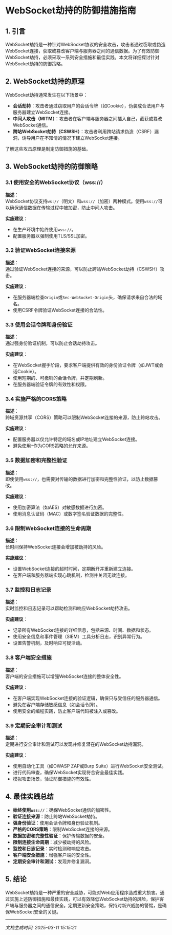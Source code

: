 # WebSocket劫持的防御措施指南

## 1. 引言

WebSocket劫持是一种针对WebSocket协议的安全攻击，攻击者通过窃取或伪造WebSocket连接，获取或篡改客户端与服务器之间的通信数据。为了有效防御WebSocket劫持，必须采取一系列安全措施和最佳实践。本文将详细探讨针对WebSocket劫持的防御策略。

## 2. WebSocket劫持的原理

WebSocket劫持通常发生在以下场景中：
- **会话劫持**：攻击者通过窃取用户的会话令牌（如Cookie），伪装成合法用户与服务器建立WebSocket连接。
- **中间人攻击（MITM）**：攻击者在客户端与服务器之间插入自己，截获或篡改WebSocket通信。
- **跨站WebSocket劫持（CSWSH）**：攻击者利用跨站请求伪造（CSRF）漏洞，诱导用户在不知情的情况下建立WebSocket连接。

了解这些攻击原理是制定防御措施的基础。

## 3. WebSocket劫持的防御策略

### 3.1 使用安全的WebSocket协议（wss://）

**描述**：  
WebSocket协议支持`ws://`（明文）和`wss://`（加密）两种模式。使用`wss://`可以确保通信数据在传输过程中被加密，防止中间人攻击。

**实施建议**：
- 在生产环境中始终使用`wss://`。
- 配置服务器以强制使用TLS/SSL加密。

### 3.2 验证WebSocket连接来源

**描述**：  
通过验证WebSocket连接的来源，可以防止跨站WebSocket劫持（CSWSH）攻击。

**实施建议**：
- 在服务器端检查`Origin`或`Sec-WebSocket-Origin`头，确保请求来自合法的域名。
- 使用CSRF令牌验证WebSocket连接的合法性。

### 3.3 使用会话令牌和身份验证

**描述**：  
通过强身份验证机制，可以防止会话劫持攻击。

**实施建议**：
- 在WebSocket握手阶段，要求客户端提供有效的身份验证令牌（如JWT或会话Cookie）。
- 使用短期的、可撤销的会话令牌，并定期刷新。
- 在服务器端验证令牌的有效性和权限。

### 3.4 实施严格的CORS策略

**描述**：  
跨域资源共享（CORS）策略可以限制WebSocket连接的来源，防止跨站攻击。

**实施建议**：
- 配置服务器以仅允许特定的域名或IP地址建立WebSocket连接。
- 避免使用`*`作为CORS策略的允许来源。

### 3.5 数据加密和完整性验证

**描述**：  
即使使用`wss://`，也需要对传输的数据进行加密和完整性验证，以防止数据篡改。

**实施建议**：
- 使用加密算法（如AES）对敏感数据进行加密。
- 使用消息认证码（MAC）或数字签名验证数据的完整性。

### 3.6 限制WebSocket连接的生命周期

**描述**：  
长时间保持WebSocket连接会增加被劫持的风险。

**实施建议**：
- 设置WebSocket连接的超时时间，定期断开并重新建立连接。
- 在客户端和服务器端实现心跳机制，检测并关闭无效连接。

### 3.7 监控和日志记录

**描述**：  
实时监控和日志记录可以帮助检测和响应WebSocket劫持攻击。

**实施建议**：
- 记录所有WebSocket连接的详细信息，包括来源、时间、数据和状态。
- 使用安全信息和事件管理（SIEM）工具分析日志，识别异常行为。
- 设置告警机制，及时响应可疑活动。

### 3.8 客户端安全措施

**描述**：  
客户端的安全措施可以增强WebSocket连接的整体安全性。

**实施建议**：
- 在客户端实现WebSocket连接的验证逻辑，确保只与受信任的服务器通信。
- 避免在客户端存储敏感信息（如会话令牌）。
- 使用安全的编程实践，防止客户端代码被注入或篡改。

### 3.9 定期安全审计和测试

**描述**：  
定期进行安全审计和测试可以发现并修复潜在的WebSocket劫持漏洞。

**实施建议**：
- 使用自动化工具（如OWASP ZAP或Burp Suite）进行WebSocket安全测试。
- 进行代码审查，确保WebSocket实现符合安全最佳实践。
- 模拟攻击场景，验证防御措施的有效性。

## 4. 最佳实践总结

- **始终使用`wss://`**：确保WebSocket通信的加密性。
- **验证连接来源**：防止跨站WebSocket劫持。
- **强身份验证**：使用会话令牌和身份验证机制。
- **严格的CORS策略**：限制WebSocket连接的来源。
- **数据加密和完整性验证**：保护传输数据的安全。
- **限制连接生命周期**：减少被劫持的风险。
- **监控和日志记录**：实时检测和响应攻击。
- **客户端安全措施**：增强客户端的安全性。
- **定期安全审计和测试**：发现并修复漏洞。

## 5. 结论

WebSocket劫持是一种严重的安全威胁，可能对Web应用程序造成重大损害。通过实施上述防御措施和最佳实践，可以有效降低WebSocket劫持的风险，保护客户端与服务器之间的通信安全。定期更新安全策略，保持对新兴威胁的警惕，是确保WebSocket安全的关键。

---

*文档生成时间: 2025-03-11 15:15:21*
